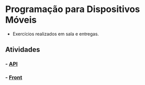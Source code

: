 # Programação para Dispositivos Móveis

* Exercícios realizados em sala e entregas.



## Atividades

### - [API](https://github.com/claudiohpo/Fatec_ADS/tree/main/Programa%C3%A7%C3%A3o%20para%20Dispositivos%20M%C3%B3veis/api)

### - [Front](https://github.com/claudiohpo/Fatec_ADS/tree/main/Programa%C3%A7%C3%A3o%20para%20Dispositivos%20M%C3%B3veis/front)
